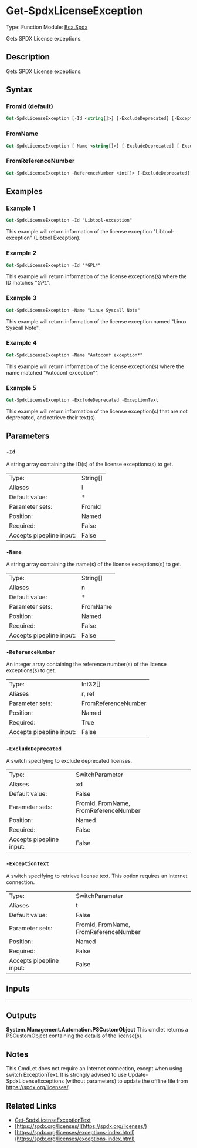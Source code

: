 # Get-SpdxLicenseException
Type: Function
Module: [Bca.Spdx](../ReadMe.md)

Gets SPDX License exceptions.
## Description
Gets SPDX License exceptions.
## Syntax
### FromId (default)
```ps
Get-SpdxLicenseException [-Id <string[]>] [-ExcludeDeprecated] [-ExceptionText] [<CommonParameters>]
```
### FromName
```ps
Get-SpdxLicenseException [-Name <string[]>] [-ExcludeDeprecated] [-ExceptionText] [<CommonParameters>]
```
### FromReferenceNumber
```ps
Get-SpdxLicenseException -ReferenceNumber <int[]> [-ExcludeDeprecated] [-ExceptionText] [<CommonParameters>]
```
## Examples
### Example 1
```ps
Get-SpdxLicenseException -Id "Libtool-exception"
```
This example will return information of the license exception "Libtool-exception" (Libtool Exception).
### Example 2
```ps
Get-SpdxLicenseException -Id "*GPL*"
```
This example will return information of the license exceptions(s) where the ID matches "*GPL*".
### Example 3
```ps
Get-SpdxLicenseException -Name "Linux Syscall Note"
```
This example will return information of the license exception named "Linux Syscall Note".
### Example 4
```ps
Get-SpdxLicenseException -Name "Autoconf exception*"
```
This example will return information of the license exception(s) where the name matched "Autoconf exception*".
### Example 5
```ps
Get-SpdxLicenseException -ExcludeDeprecated -ExceptionText
```
This example will return information of the license exception(s) that are not deprecated, and retrieve their text(s).
## Parameters
### `-Id`
A string array containing the ID(s) of the license exceptions(s) to get.

| | |
|:-|:-|
|Type:|String[]|
|Aliases|i|
|Default value:|*|
|Parameter sets:|FromId|
|Position:|Named|
|Required:|False|
|Accepts pipepline input:|False|

### `-Name`
A string array containing the name(s) of the license exceptions(s) to get.

| | |
|:-|:-|
|Type:|String[]|
|Aliases|n|
|Default value:|*|
|Parameter sets:|FromName|
|Position:|Named|
|Required:|False|
|Accepts pipepline input:|False|

### `-ReferenceNumber`
An integer array containing the reference number(s) of the license exceptions(s) to get.

| | |
|:-|:-|
|Type:|Int32[]|
|Aliases|r, ref|
|Parameter sets:|FromReferenceNumber|
|Position:|Named|
|Required:|True|
|Accepts pipepline input:|False|

### `-ExcludeDeprecated`
A switch specifying to exclude deprecated licenses.

| | |
|:-|:-|
|Type:|SwitchParameter|
|Aliases|xd|
|Default value:|False|
|Parameter sets:|FromId, FromName, FromReferenceNumber|
|Position:|Named|
|Required:|False|
|Accepts pipepline input:|False|

### `-ExceptionText`
A switch specifying to retrieve license text.
This option requires an Internet connection.

| | |
|:-|:-|
|Type:|SwitchParameter|
|Aliases|t|
|Default value:|False|
|Parameter sets:|FromId, FromName, FromReferenceNumber|
|Position:|Named|
|Required:|False|
|Accepts pipepline input:|False|

## Inputs
****

## Outputs
**System.Management.Automation.PSCustomObject**
This cmdlet returns a PSCustomObject containing the details of the license(s).
## Notes
This CmdLet does not require an Internet connection, except when using switch ExceptionText.
It is strongly advised to use Update-SpdxLicenseExceptions (without parameters) to update the offline file from https://spdx.org/licenses/.
## Related Links
- [Get-SpdxLicenseExceptionText](Get-SpdxLicenseExceptionText.md)
- [https://spdx.org/licenses/](https://spdx.org/licenses/)
- [https://spdx.org/licenses/exceptions-index.html](https://spdx.org/licenses/exceptions-index.html)
